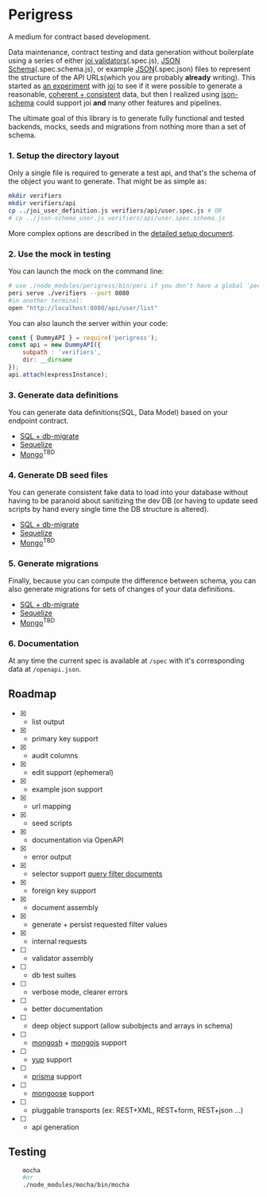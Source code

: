 Perigress
=========

A medium for contract based development.

Data maintenance, contract testing and data generation without boilerplate using a series of either [joi validators](https://joi.dev/api/)(.spec.js), [JSON Schema](https://json-schema.org/)(.spec.schema.js), or example [JSON](https://json.org/example.html)(.spec.json) files to represent the structure of the API URLs(which you are probably **already** writing). This started as [an experiment](https://github.com/khrome/joinerator) with [joi](https://joi.dev/) to see if it were possible to generate a reasonable, [coherent + consistent](https://github.com/khrome/perigress/blob/master/docs/coherent-consistent.md) data, but then I realized using [json-schema](https://json-schema.org/) could support joi **and** many other features and pipelines.

The ultimate goal of this library is to generate fully functional and tested backends, mocks, seeds and migrations from nothing more than a set of schema.

### 1. Setup the directory layout

Only a single file is required to generate a test api, and that's the schema of the object you want to generate. That might be as simple as:

```bash
mkdir verifiers
mkdir verifiers/api
cp ../joi_user_definition.js verifiers/api/user.spec.js # OR
# cp ../json-schema_user.js verifiers/api/user.spec.schema.js
```


More complex options are described in the [detailed setup document](https://github.com/khrome/perigress/blob/master/docs/directory-layout.md).

### 2. Use the mock in testing

You can launch the mock on the command line:

```bash
# use ./node_modules/perigress/bin/peri if you don't have a global `peri`
peri serve ./verifiers --port 8080
#in another terminal:
open "http://localhost:8080/api/user/list"
```

You can also launch the server within your code:

```javascript
const { DummyAPI } = require('perigress');
const api = new DummyAPI({
    subpath : 'verifiers',
    dir: __dirname
});
api.attach(expressInstance);

```

### 3. Generate data definitions

You can generate data definitions(SQL, Data Model) based on your endpoint contract.

- [SQL + db-migrate](https://github.com/khrome/perigress/blob/master/docs/sql-db-migrate.md)
- [Sequelize](https://github.com/khrome/perigress/blob/master/docs/sequelize.md)
- [Mongo](https://github.com/khrome/perigress/blob/master/docs/mongo.md)<sup>TBD</sup>


### 4. Generate DB seed files

You can generate consistent fake data to load into your database without having to be paranoid about sanitizing the dev DB (or having to update seed scripts by hand every single time the DB structure is altered).

- [SQL + db-migrate](https://github.com/khrome/perigress/blob/master/docs/sql-db-migrate-insert.md)
- [Sequelize](https://github.com/khrome/perigress/blob/master/docs/sequelize-insert.md)
- [Mongo](https://github.com/khrome/perigress/blob/master/docs/mongo-insert.md)<sup>TBD</sup>

### 5. Generate migrations

Finally, because you can compute the difference between schema, you can also generate migrations for sets of changes of your data definitions.

- [SQL + db-migrate](https://github.com/khrome/perigress/blob/master/docs/sql-db-migrate-migration.md)
- [Sequelize](https://github.com/khrome/perigress/blob/master/docs/sequelize-migration.md)
- [Mongo](https://github.com/khrome/perigress/blob/master/docs/mongo-migration.md)<sup>TBD</sup>

### 6. Documentation

At any time the current spec is available at `/spec` with it's corresponding data at `/openapi.json`.

Roadmap
-------

- [x] - list output
- [x] - primary key support
- [x] - audit columns
- [x] - edit support (ephemeral)
- [x] - example json support
- [x] - url mapping
- [x] - seed scripts
- [x] - documentation via OpenAPI
- [x] - error output
- [x] - selector support [query filter documents](https://www.mongodb.com/docs/manual/core/document/#std-label-document-query-filter)
- [x] - foreign key support
- [x] - document assembly
- [x] - generate + persist requested filter values
- [x] - internal requests
- [ ] - validator assembly
- [ ] - db test suites
- [ ] - verbose mode, clearer errors
- [ ] - better documentation
- [ ] - deep object support (allow subobjects and arrays in schema)
- [ ] - [mongosh](https://www.mongodb.com/docs/mongodb-shell/reference/methods/#std-label-mdb-shell-methods) + [mongojs](https://www.npmjs.com/package/mongojs) support
- [ ] - [yup](https://www.npmjs.com/package/yup) support
- [ ] - [prisma](https://www.prisma.io/) support
- [ ] - [mongoose](https://www.npmjs.com/package/mongoose) support
- [ ] - pluggable transports (ex: REST+XML, REST+form, REST+json ...)
- [ ] - api generation


Testing
-------

```bash
    mocha
    #or
    ./node_modules/mocha/bin/mocha
```
